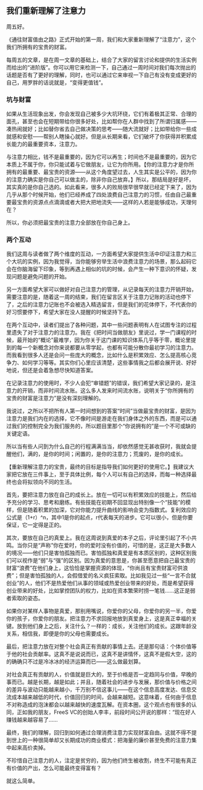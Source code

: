 ## 我们重新理解了注意力

周五好。

《通往财富值由之路》正式开始的第一周，我们和大家重新理解了“注意力”，这个我们所拥有的宝贵的财富。

每周五的文章，是在周一文章的基础上，结合了大家的留言讨论和提供的生活实例而给出的“进阶版”。你可以用它来检测一下，自己通过一周时间对我们每次抛出的话题是否有了更好的理解，同时，也可以通过它来审视一下自己有没有变成更好的自己，用罗胖的话说就是，“变得更值钱”。


### 坑与财富

如果从生活现象出发，你会发现自己被多少大坑环绕，它们有着极其正常、合理的面孔，甚至也会在短期带给你很多好处，比如帮你在人群中找到了所谓归属感——凑热闹就好；比如替你省去自己做决策的思考——随大流就好；比如带给你一些成就感和安慰——帮别人瞎操心就好。但是从长期来看，它们破坏了你获得并积累成长能力的最重要资本，注意力。


与注意力相比，钱不是最重要的，因为它可以再生；时间也不是最重要的，因为它本质上不属于你，你只能试着与它做朋友，让它为你所用。【你的注意力才是你所拥有的最重要、最宝贵的资源——从这个角度望过去，人生其实是公平的，因为你的注意力确实是你自己可以做主的，除非你自己放弃。】所以，那结局是好是坏，其实真的是你自己选的。如此看来，很多人的败局很早很早就已经定下来了，因为几乎从那个时候开始，他们已经养成了四处浪费自己注意力的习惯，任由自己最重要最宝贵的资源点点滴滴或者大把大把地流失——这样的人若是能够成功，天理何在？


所以，你必须把最宝贵的注意力全部放在你自己身上。


### 两个互动

我们这周与读者做了两个维度的互动，一方面希望大家提供生活中印证注意力和三个大坑的实例，因为我觉得，当你能够穷举生活中浪费注意力的场景，那么起码它会在你脑海留下印象，等到再遇上相似的坑的时候，会产生一种下意识的怀疑，发现问题是避免问题的开始。


另一方面希望大家可以做好对自己注意力的管理，从记录每天的注意力开销开始，需要注意的是，随着这一周的结束，我们在留言区关于注意力记账的活动也停下了，之后的注意力记账也不会被选入精选留言，但是我们的花体停下，不代表你的好习惯要停下，希望大家在没人提醒的时候坚持下去。

在两个互动中，读者们提出了各种问题，其中一些问题表明有人在试图专注的过程里遗失了对于注意力的注意力。我在《把时间当做朋友》里说过，学一门课程的时候，最开始的“概论”最难学，因为你关于这门课的知识体系几乎等于零，概论里提到的每一个新概念对你来说都要从零学起，也都有可能分散你最初学习的注意力。而我看到很多人还是会问一些庞大的概念，比如什么是积累效应、怎么提高核心竞争力、如何学习等等。其实你们心里应该清楚，这些事情我之后都会展开说、好好地说，但还是会着急想尽快知道答案。


在记录注意力的使用时，不少人会犯“审错题”的错误，我们希望大家记录的，是注意力的开销，而非时间流水账。这么多人发来时间流水账，说明关于“你所拥有的宝贵的财富是注意力”是没有深刻理解的。


我说过，之所以不把所有人第一时间想到的答案“时间”当做最宝贵的财富，是因为注意力是我们内在的选择，它不像时间是游走在我们身体之外的东西，而是可以通过我们的控制完全为我们服务的，所以题目里那个“你说拥有的”是一个不可或缺的关键定语。


所以当有些人问到为什么自己的行程满满当当，却依然感觉无甚收获时，我就会提醒他们，满的，是你的时间；闲置的，是你的注意力；荒废的，是你的成长。


【重新理解注意力的宝贵，最终的目标是指导我们如何更好的使用它。】我建议大家把它放在三件事上，至于具体比例，每个人可以有自己的选择，而每一种选择最终也会将拟领向不同的生活。


首先，要把注意力放在自己的成长上。放在一切可以有积累效应的技能上，然后给予充分的学习、思考和磨练。有些技能在初期不回显现出特别像一个“技能”的模样，但是随着积累的加深，它对你能力提升曲线的影响会变为指数式。复利效应的公式是（1+r）^n，其中1是你的起点，r代表每天的进步。它可以很小，但是你要保证，它一定得是正的。


其次，要放在自己的真爱上。我在这周说到真爱的本子之后，评论里引起了不小共鸣。当你只是“声称”你在爱时，你的爱时没有价值的，可惜的是，这正是大多数人的境况——他们只是害怕孤独而已。害怕孤独和真爱是有本质区别的，这种区别我们可以视作是“弱”与“强”的区别。因为真爱的意思是，你甚至愿意把自己最宝贵的财富“浪费”在他们身上，这恰恰是掌握资源的体现，“你尚且有宝贵财富可供浪费”；但是害怕孤独的人，会假借爱的名义疯狂索取。比如我见过一些“一言不合就创业”的人，他们不是热爱他们从事的领域或热爱创业带来的好处，而是希望获得创业带来的好处，比如掌控团队的权力，比如在资本繁荣时捞一笔钱……这正是弱者索取的姿态。


如果你对某样人事物是真爱，那别用嘴说，你爱你的父母，你爱你的另一半，你爱你的孩子，你爱你的朋友。把注意力不求回报地放到真爱身上，这是真正幸福的关键。放到他们身上之后，关注什么？一样的：成长，关注他们的成长。这跟年龄没关系，相信我，即便是你的父母也需要成长。


最后，把注意力放在对整个社会真正有贡献的事情上去。还是那句话：个体价值等于他的社会贡献率。这真不是说说而已，这真不是讲情怀，这真不是假大空，这的的确确只不过是冷冰冰的经济运算而已——这么做最划算。


对社会真正有贡献的人，价值就是巨大的，至于价格是否一定趋同与价值，早晚的事而已。越是长期，越是如此；并且，随着社会的进步与发展，那价值与价格之间的差异与波动只能越来越小，千万别不信这事儿——在这个信息高度发达、信息交流成本越来越低的时代，价值回归的时间，会越来越短。这意味着，任何由于信息不对称造成的泡沫都会以越来越快的速度瓦解。在资本圈，这个观点也有很多的认同，正如我的朋友，FreeS VC的创始人李丰，前段时间公开说的那样：“现在好人赚钱越来越容易了……


最终，我们的理解，回归到如何通过合理消费注意力实现财富自由。这就不得不提到世上的一种很简单却又长期成功的商业模式：把海量的廉价甚至免费的注意力集中起来高价卖掉。


不珍惜自己注意力的人，注定是贫穷的，因为他们终生被收割，终生不可能有真正有价值的产出，怎么可能最终变得富有？


就这么简单。
